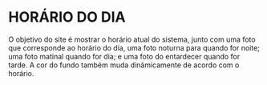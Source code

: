 # HORÁRIO DO DIA

O objetivo do site é mostrar o horário atual do sistema, junto com uma foto que corresponde ao horário do dia, uma foto noturna para quando for noite; uma foto matinal quando for dia; e uma foto do entardecer quando for tarde. 
A cor do fundo também muda dinâmicamente de acordo com o horário.

